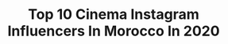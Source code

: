---
title: Top 10 Cinema Instagram Influencers In Morocco In 2020
description: >-
  Find top cinema Instagram influencers in Morocco in 2020. Most popular hashtags: #cinema #stayathome #travel #photography.
platform: Instagram
profiles:
  - username: "adnane.azaar"
    fullname: >-
      A Z A A R  🛸
    location: "Morocco"
    followers: 60096
    engagement: 1452
    commentsToLikes: 0.012261
    id: ck5c7moc67tai0i11am2l5dz5
    verified: false
    hashtags: "#in2020, #corona, #stayathome"
  - username: "abderrafia_elabdioui"
    fullname: >-
      Abderrafia El Abdioui
    location: "Morocco"
    followers: 59968
    engagement: 207
    commentsToLikes: 0.023898
    id: ck15un4c4nzec0i192lknj7xm
    verified: false
    hashtags: "#11m, #no, #streetphotography, #spreadlove"
  - username: "peoplephotography"
    fullname: >-
      PeoplePhotography פיפלפוטוגרפי
    location: "Morocco"
    followers: 18234
    engagement: 253
    commentsToLikes: 0.083198
    id: ck0tytkw5nzqu0i19o5yrlshw
    verified: false
    hashtags: "#areeka, #ok1005, #instaclip, #weddingvideo"
  - username: "meryemzaimiofficiel"
    fullname: >-
      MeryemZaïmiOfficiel
    location: "Morocco"
    followers: 569214
    engagement: 178
    commentsToLikes: 0.013263
    id: ck55jfa0dwws10i11q18hiiod
    verified: true
    hashtags: "#music, #staysafe, #muchlove, #nofilter"
  - username: "nada.oubnichou"
    fullname: >-
      Empowering Women
    location: "Morocco"
    followers: 390798
    engagement: 232
    commentsToLikes: 0.023415
    id: ck5hquo3ftr460i118rot4qtu
    verified: false
    hashtags: "#cute, #girl, #girls, #makeupmess"
  - username: "sofia_lahrichi"
    fullname: >-
      Sofia Lahrichiصوفيا لحريشي
    location: "Morocco"
    followers: 34270
    engagement: 26
    commentsToLikes: 0.071353
    id: ck5qb7iufk7hb0i11moarvfj6
    verified: false
    hashtags: "#henna, #smile, #movie, #amourdemavie"
  - username: "labdo_"
    fullname: >-
      ABDO | Abdelilah Achak
    location: "Morocco"
    followers: 6639
    engagement: 1677
    commentsToLikes: 0.022473
    id: ck5hj76akg4pz0i112mxnae6z
    verified: false
    hashtags: "#photograph, #photographer, #colourist, #colorgrade"
  - username: "salimaelmahraoui"
    fullname: >-
      Salimaelmahraoui
    location: "Morocco"
    followers: 19066
    engagement: 929
    commentsToLikes: 0.015833
    id: ck0w05l4vchhj0i191rr21zbf
    verified: false
    hashtags: "#cinematography, #jourrane, #gh5, #lumix"
  - username: "zakarialamhader"
    fullname: >-
      Zakaria lamhader 🎬 FilmMaker
    location: "Morocco"
    followers: 21063
    engagement: 389
    commentsToLikes: 0.043181
    id: ckaoszvdwtqwq0i78gt4sdon2
    verified: false
    hashtags: "#stayhome, #djironin, #serengetipark, #arri"
  - username: "samia_akariou"
    fullname: >-
      Samia Akariou
    location: "Morocco"
    followers: 1126535
    engagement: 143
    commentsToLikes: 0.015724
    id: ck55jfknhwxf30i11ssnfcdtb
    verified: true
    hashtags: "#givingtuesday, #corona, #my, #confiment"
---